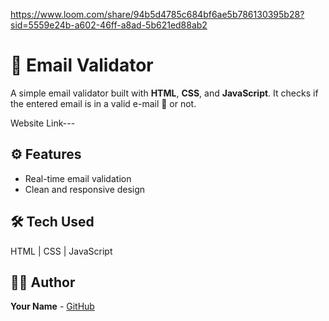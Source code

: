 https://www.loom.com/share/94b5d4785c684bf6ae5b786130395b28?sid=5559e24b-a602-46ff-a8ad-5b621ed88ab2
# 📧 Email Validator

A simple email validator built with **HTML**, **CSS**, and **JavaScript**. It checks if the entered email is in a valid e-mail 📨 or not.

Website Link--- 


## ⚙️ Features

- Real-time email validation   
- Clean and responsive design  

## 🛠️ Tech Used

HTML | CSS | JavaScript


## 👨‍💻 Author

**Your Name** - [GitHub](https://github.com/TEJ201104)
